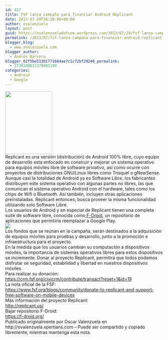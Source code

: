 ```yaml
---
id: 427
title: FSF lanza campaña para financiar Android Replicant
date: 2013-07-29T16:28:00+00:00
author: ovalenzuela
layout: post
guid: https://ovalenzueladotcom.wordpress.com/2013/07/29/fsf-lanza-campana-para-financiar-android-replicant
permalink: /2013/07/fsf-lanza-campana-para-financiar-android-replicant.html
blogger_blog:
  - www.ovalenzuela.com
blogger_author:
  - Andrés Barrera
blogger_02f5be51301771664ae7c1c72bf29246_permalink:
  - 3730180611378603199
categories:
  - Android
  - Google
---
```

<div>
  <a href="http://ovalenzuela.xpertians.com/wp-content/uploads/blogger/-3p0LCEmFSUk/UfaXaQOlYJI/AAAAAAAAOus/pV9BX_TdBCo/s1600/replicant_small.png"><img border="0" height="200" src="http://ovalenzuela.xpertians.com/wp-content/uploads/blogger/-3p0LCEmFSUk/UfaXaQOlYJI/AAAAAAAAOus/pV9BX_TdBCo/s200/replicant_small.png" width="150" /></a>
</div>

<div>
  Replicant es una versión (distribución) de Android 100% libre, cuyo equipo de desarrollo esta enfocado en construir y mejorar un sistema operativo para equipos móviles libre de software privativo, así como ocurre con proyectos de distribuciones GNU/Linux libres como Trisquel o gNewSense.
</div>

<div>
</div>

<div>
  Aunque casi la totalidad de Android ya es Software Libre, los fabricantes distribuyen este sistema operativo con algunas partes no libres, las que comunican el sistema operativo Android con el hardware, tales como los chips de Wifi o Bluetooth. Así también, incluyen otras aplicaciones preinstaladas. Replicant entonces, busca proveer la misma funcionalidad utilizando solo Software Libre.
</div>

<div>
</div>

<div>
  Los usuarios de Android y en especial de Replicant tienen una completa suite de software libre, conocida como<a href="https://f-droid.org/" target="_blank"> F-Droid</a>, un repositorio de aplicaciones que permitiría reemplazar a Google Play.
</div>

<div>
  <a href="http://ovalenzuela.xpertians.com/wp-content/uploads/blogger/-ZgU0g8_Lrxo/UfaXrWjyqaI/AAAAAAAAOu0/REzZJxn4ucw/s1600/f-droid.png"><img border="0" src="http://ovalenzuela.xpertians.com/wp-content/uploads/blogger/-ZgU0g8_Lrxo/UfaXrWjyqaI/AAAAAAAAOu0/REzZJxn4ucw/s1600/f-droid.png" /></a>
</div>

<div>
</div>

<div>
  Los fondos que se reúnan en la campaña, serán destinados a la adquisición de equipos móviles para pruebas y desarrollo, junto a la promoción e infraestructura para el proyecto.
</div>

<div>
</div>

<div>
  En la medida que los usuarios cambian su computación a dispositivos móviles, la importancia de sistemas operativos libres para estos dispositivos se incremente. Donar al proyecto Replicant, permitirá que todos podamos disfrutar se seguridad, estabilidad y libertad en nuestros dispositivos móviles.
</div>

<div>
</div>

<div>
  Para realizar su donación:
</div>

<div>
  <a href="https://crm.fsf.org/civicrm/contribute/transact?reset=1&id=19">https://crm.fsf.org/civicrm/contribute/transact?reset=1&id=19</a>
</div>

<div>
</div>

<div>
  La nota oficial de la FSF:
</div>

<div>
  <a href="https://www.fsf.org/blogs/community/donate-to-replicant-and-support-free-software-on-mobile-devices">https://www.fsf.org/blogs/community/donate-to-replicant-and-support-free-software-on-mobile-devices</a>
</div>

<div>
</div>

<div>
  Más información del proyecto Replicant:
</div>

<div>
  <a href="http://replicant.us/">http://replicant.us/</a>
</div>

<div>
</div>

<div>
  Bajar repositorio F-Droid:
</div>

<div>
  <a href="https://f-droid.org/">https://f-droid.org/</a>
</div>

<div>
  Publicado originalmente por Oscar Valenzuela en http://ovalenzuela.xpertians.com &#8211; Puede ser compartido y copiado libremente, mientras mantenga esta nota.
</div>